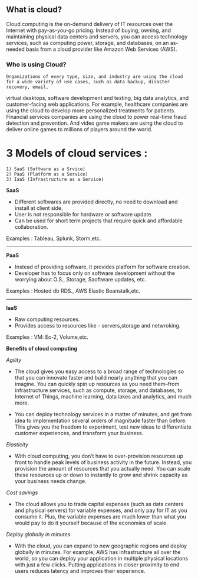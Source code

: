 ## What is cloud?


Cloud computing is the on-demand delivery of IT resources over the Internet with pay-as-you-go pricing. Instead of buying, owning, and 
maintaining physical data centers and servers, you can access technology services, such as computing power, storage, and databases, on an as-needed basis 
from a cloud provider like Amazon Web Services (AWS).

### Who is using Cloud?

	Organizations of every type, size, and industry are using the cloud for a wide variety of use cases, such as data backup, disaster recovery, email, 
virtual desktops, software development and testing, big data analytics, and customer-facing web applications. For example, healthcare companies are using the cloud 
to develop more personalized treatments for patients. Financial services companies are using the cloud to power real-time fraud detection and prevention. 
And video game makers are using the cloud to deliver online games to millions of players around the world.



# 3 Models of cloud services : 		
	1) SaaS	(Software as a Srvice)
	2) PaaS	(Platform as a Service)
	3) IaaS (Infrastructure as a Service)


**SaaS**
	
- Different softwares are provided directly, no need to download and install at client side.
- User is not responsible for hardware or software update.
- Can be used for short term projects that require quick and affordable collaboration. 

Examples : 
	Tableau, 
	Splunk,
	Storm,etc.

---

**PaaS**

- Instead of providing software, it provides platform for software creation.
- Developer has to focus only on software development without the worrying about O.S., Storage, Saoftware updates, etc.

Examples :
	Hosted db RDS.,
	AWS Elastic Beanstalk,etc.

---


**IaaS**

- Raw computing resources.
- Provides access to resources like - servers,storage and netwroking.

Examples :
	VM: Ec-2,
	Volume,etc.





**Benefits of cloud computing**

*Agility*
- The cloud gives you easy access to a broad range of technologies so that you can innovate faster and build nearly anything that you can imagine. 
You can quickly spin up resources as you need them–from infrastructure services, such as compute, storage, and databases, to Internet of Things,
machine learning, data lakes and analytics, and much more.

- You can deploy technology services in a matter of minutes, and get from idea to implementation several orders of magnitude faster than before. 
This gives you the freedom to experiment, test new ideas to differentiate customer experiences, and transform your business.

*Elasticity*
- With cloud computing, you don’t have to over-provision resources up front to handle peak levels of business activity in the future. Instead, you provision 
the amount of resources that you actually need. You can scale these resources up or down to instantly to grow and shrink capacity as your business needs change.

*Cost savings*
- The cloud allows you to trade capital expenses (such as data centers and physical servers) for variable expenses, and only pay for IT as you consume it. Plus, 
the variable expenses are much lower than what you would pay to do it yourself because of the economies of scale. 

*Deploy globally in minutes*
- With the cloud, you can expand to new geographic regions and deploy globally in minutes. For example, AWS has infrastructure all over the world, so you can deploy
 your application in multiple physical locations with just a few clicks. Putting applications in closer proximity to end users reduces latency and improves their 
experience. 
